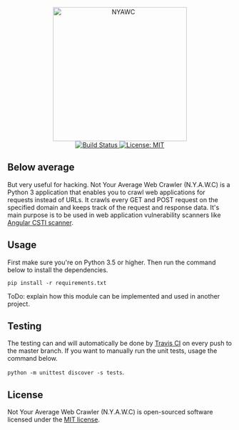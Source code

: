 <p align="center">
  <img src="https://i.imgur.com/ONCi3C2.png" width="300" height="300" alt="NYAWC">
  <br>
  <a href="https://travis-ci.com/tijme/not-your-average-web-crawler">
    <img src="https://travis-ci.com/tijme/not-your-average-web-crawler.svg?token=CRkUqxZ8WNMhxZYQUj18&amp;branch=master" alt="Build Status">
  </a>
  <a href="/tijme/not-your-average-web-crawler/blob/master/LICENSE.md">
    <img src="https://img.shields.io/badge/License-MIT-yellow.svg" alt="License: MIT">
  </a>
</p>

## Below average
But very useful for hacking. Not Your Average Web Crawler (N.Y.A.W.C) is a Python 3 application that enables you to crawl web applications for requests instead of URLs. It crawls every GET and POST request on the specified domain and keeps track of the request and response data. It's main purpose is to be used in web application vulnerability scanners like [Angular CSTI scanner](https://github.com/tijme/angular-csti-scanner).

## Usage
First make sure you're on Python 3.5 or higher. Then run the command below to install the dependencies.

`pip install -r requirements.txt`

ToDo: explain how this module can be implemented and used in another project.

## Testing

The testing can and will automatically be done by [Travis CI](https://travis-ci.com/) on every push to the master branch. If you want to manually run the unit tests, usage the command below.

`python -m unittest discover -s tests`.

## License

Not Your Average Web Crawler (N.Y.A.W.C) is open-sourced software licensed under the [MIT license](LICENSE.md).
